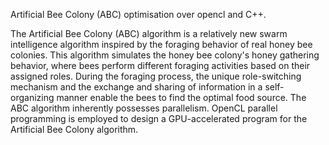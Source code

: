 Artificial Bee Colony (ABC) optimisation over opencl and C++.

The Artificial Bee Colony (ABC) algorithm is a relatively new swarm intelligence algorithm inspired by the foraging behavior of real honey bee colonies. This algorithm simulates the honey bee colony's honey gathering behavior, where bees perform different foraging activities based on their assigned roles. During the foraging process, the unique role-switching mechanism and the exchange and sharing of information in a self-organizing manner enable the bees to find the optimal food source. The ABC algorithm inherently possesses parallelism. OpenCL parallel programming is employed to design a GPU-accelerated program for the Artificial Bee Colony algorithm.